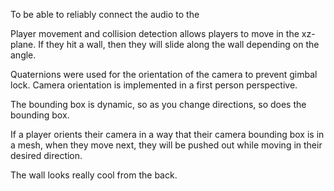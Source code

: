 To be able to reliably connect the audio to the

Player movement and collision detection allows players to move in the xz-plane. If they hit a wall, then they will slide along the wall depending on the angle.

Quaternions were used for the orientation of the camera to prevent gimbal lock. Camera orientation is implemented in a first person perspective.

The bounding box is dynamic, so as you change directions, so does the bounding box.

If a player orients their camera in a way that their camera bounding box is in a mesh, when they move next, they will be pushed out while moving in their desired direction.

The wall looks really cool from the back.
